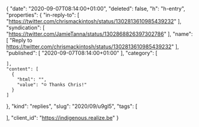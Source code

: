 {
  "date": "2020-09-07T08:14:00+01:00",
  "deleted": false,
  "h": "h-entry",
  "properties": {
    "in-reply-to": [
      "https://twitter.com/chrismackintosh/status/1302813610985439232"
    ],
    "syndication": [
      "https://twitter.com/JamieTanna/status/1302868826397302786"
    ],
    "name": [
      "Reply to https://twitter.com/chrismackintosh/status/1302813610985439232"
    ],
    "published": [
      "2020-09-07T08:14:00+01:00"
    ],
    "category": [

    ],
    "content": [
      {
        "html": "",
        "value": "☺ Thanks Chris!"
      }
    ]
  },
  "kind": "replies",
  "slug": "2020/09/u9gl5",
  "tags": [

  ],
  "client_id": "https://indigenous.realize.be"
}

